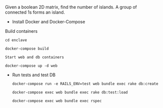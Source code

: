 Given a boolean 2D matrix, find the number of islands. A group of connected 1s forms an island. 


* Install Docker and Docker-Compose

Build containers

  `cd enclave`  
  
  `docker-compose build`
  
  `Start web and db containers`
  
  `docker-compose up -d web`
  

* Run tests and test DB

  `docker-compose run -e RAILS_ENV=test web bundle exec rake db:create`
  
  `docker-compose exec web bundle exec rake db:test:load`
  
  `docker-compose exec web bundle exec rspec`
  
